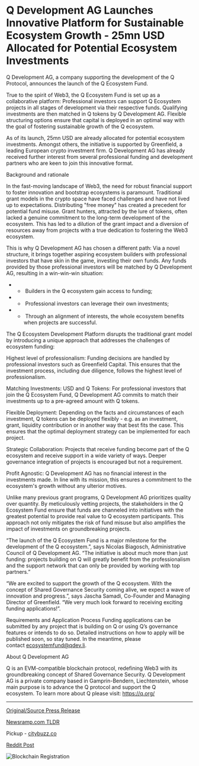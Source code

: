 # Q Development AG Launches Innovative Platform for Sustainable Ecosystem Growth - 25mn USD Allocated for Potential Ecosystem Investments

Q Development AG, a company supporting the development of the Q Protocol, announces the launch of the Q Ecosystem Fund.

True to the spirit of Web3, the Q Ecosystem Fund is set up as a collaborative platform: Professional investors can support Q Ecosystem projects in all stages of development via their respective funds. Qualifying investments are then matched in Q tokens by Q Development AG. Flexible structuring options ensure that capital is deployed in an optimal way with the goal of fostering sustainable growth of the Q ecosystem.

As of its launch, 25mn USD are already allocated for potential ecosystem investments. Amongst others, the initiative is supported by Greenfield, a leading European crypto investment firm. Q Development AG has already received further interest from several professional funding and development partners who are keen to join this innovative format.

Background and rationale

In the fast-moving landscape of Web3, the need for robust financial support to foster innovation and bootstrap ecosystems is paramount. Traditional grant models in the crypto space have faced challenges and have not lived up to expectations. Distributing "free money" has created a precedent for potential fund misuse. Grant hunters, attracted by the lure of tokens, often lacked a genuine commitment to the long-term development of the ecosystem. This has led to a dilution of the grant impact and a diversion of resources away from projects with a true dedication to fostering the Web3 ecosystem.

This is why Q Development AG has chosen a different path: Via a novel structure, it brings together aspiring ecosystem builders with professional investors that have skin in the game, investing their own funds. Any funds provided by those professional investors will be matched by Q Development AG, resulting in a win-win-win situation:

* -  Builders in the Q ecosystem gain access to funding;
* -  Professional investors can leverage their own investments;
* -  Through an alignment of interests, the whole ecosystem benefits when projects are successful.

The Q Ecosystem Development Platform disrupts the traditional grant model by introducing a unique approach that addresses the challenges of ecosystem funding:

Highest level of professionalism: Funding decisions are handled by professional investors such as Greenfield Capital. This ensures that the investment process, including due diligence, follows the highest level of professionalism.

Matching Investments: USD and Q Tokens: For professional investors that join the Q Ecosystem Fund, Q Development AG commits to match their investments up to a pre-agreed amount with Q tokens.

Flexible Deployment: Depending on the facts and circumstances of each investment, Q tokens can be deployed flexibly - e.g. as an investment, grant, liquidity contribution or in another way that best fits the case. This ensures that the optimal deployment strategy can be implemented for each project.

Strategic Collaboration: Projects that receive funding become part of the Q ecosystem and receive support in a wide variety of ways. Deeper governance integration of projects is encouraged but not a requirement.

Profit Agnostic: Q Development AG has no financial interest in the investments made. In line with its mission, this ensures a commitment to the ecosystem's growth without any ulterior motives.

Unlike many previous grant programs, Q Development AG prioritizes quality over quantity. By meticulously vetting projects, the stakeholders in the Q Ecosystem Fund ensure that funds are channeled into initiatives with the greatest potential to provide real value to Q ecosystem participants. This approach not only mitigates the risk of fund misuse but also amplifies the impact of investments on groundbreaking projects.

“The launch of the Q Ecosystem Fund is a major milestone for the development of the Q ecosystem.”, says Nicolas Biagosch, Administrative Council of Q Development AG. “The initiative is about much more than just funding: projects building on Q will greatly benefit from the professionalism and the support network that can only be provided by working with top partners.”

“We are excited to support the growth of the Q ecosystem. With the concept of Shared Governance Security coming alive, we expect a wave of innovation and progress.”, says Jascha Samadi, Co-Founder and Managing Director of Greenfield. “We very much look forward to receiving exciting funding applications!”.

Requirements and Application Process Funding applications can be submitted by any project that is building on Q or using Q’s governance features or intends to do so. Detailed instructions on how to apply will be published soon, so stay tuned. In the meantime, please contact ecosystemfund@qdev.li.

About Q Development AG

Q is an EVM-compatible blockchain protocol, redefining Web3 with its groundbreaking concept of Shared Governance Security. Q Development AG is a private company based in Gamprin-Bendern, Liechtenstein, whose main purpose is to advance the Q protocol and support the Q ecosystem. To learn more about Q please visit: https://q.org/ 

---

[Original/Source Press Release](https://blockchainwire.io/press-release/q-development-ag-launches-innovative-platform-for-sustainable-ecosystem-growth---25mn-usd-allocated-for-potential-ecosystem-investments)
                    

[Newsramp.com TLDR](https://newsramp.com/curated-news/q-development-ag-launches-q-ecosystem-fund-for-web3-innovation/a72adb95f58d191b1c99dc899afb6684) 


Pickup - [citybuzz.co](https://citybuzz.co/2024/02/20/q-development-ag-unveils-innovative-ecosystem-fund-for-sustainable-growth)
 



[Reddit Post](https://www.reddit.com/r/CryptoNewsInfo/comments/1avwxw4/q_development_ag_launches_q_ecosystem_fund_for/) 



![Blockchain Registration](https://cdn.newsramp.app/blockchainwire/qrcode/242/20/mintky9Y.webp)